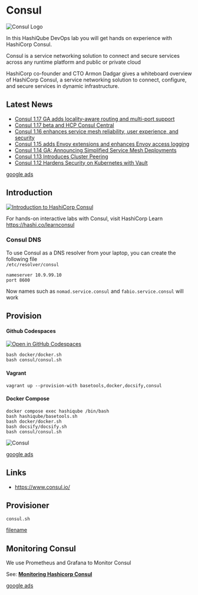 # Consul

![Consul Logo](images/consul-logo.png?raw=true "Consul Logo")

In this HashiQube DevOps lab you will get hands on experience with HashiCorp Consul.

Consul is a service networking solution to connect and secure services across any runtime platform and public or private cloud

HashiCorp co-founder and CTO Armon Dadgar gives a whiteboard overview of HashiCorp Consul, a service networking solution to connect, configure, and secure services in dynamic infrastructure.

## Latest News

- [Consul 1.17 GA adds locality-aware routing and multi-port support](https://www.hashicorp.com/blog/consul-1-17-ga-adds-locality-aware-routing-and-multi-port-support)
- [Consul 1.17 beta and HCP Consul Central](https://www.hashicorp.com/blog/announcing-consul-1-17-beta-and-hcp-consul-central)
- [Consul 1.16 enhances service mesh reliability, user experience, and security](https://www.hashicorp.com/blog/consul-1-16-enhances-service-mesh-reliability-user-experience-and-security)
- [Consul 1.15 adds Envoy extensions and enhances Envoy access logging](https://www.hashicorp.com/blog/consul-1-15-adds-envoy-extensions-and-enhances-access-logging)
- [Consul 1.14 GA: Announcing Simplified Service Mesh Deployments](https://www.hashicorp.com/blog/consul-1-14-ga-announcing-simplified-service-mesh-deployments)
- [Consul 1.13 Introduces Cluster Peering](https://www.hashicorp.com/blog/consul-1-13-introduces-cluster-peering)
- [Consul 1.12 Hardens Security on Kubernetes with Vault](https://www.hashicorp.com/blog/consul-1-12-hardens-security-on-kubernetes-with-vault)

[google ads](../googleads.html ':include :type=iframe width=100% height=300px')

## Introduction

[![Introduction to HashiCorp Consul](images/maxresdefault.jpeg)](https://www.youtube.com/watch?v=mxeMdl0KvBI)

For hands-on interactive labs with Consul, visit HashiCorp Learn https://hashi.co/learnconsul 

### Consul DNS
To use Consul as a DNS resolver from your laptop, you can create the following file<br />
`/etc/resolver/consul`
```
nameserver 10.9.99.10
port 8600
```
Now names such as `nomad.service.consul` and `fabio.service.consul` will work

## Provision

<!-- tabs:start -->
#### **Github Codespaces**
[![Open in GitHub Codespaces](https://github.com/codespaces/badge.svg)](https://codespaces.new/star3am/hashiqube?quickstart=1)
```
bash docker/docker.sh
bash consul/consul.sh
```

#### **Vagrant**

```
vagrant up --provision-with basetools,docker,docsify,consul
```

#### **Docker Compose**

```
docker compose exec hashiqube /bin/bash
bash hashiqube/basetools.sh
bash docker/docker.sh
bash docsify/docsify.sh
bash consul/consul.sh
```
<!-- tabs:end -->

![Consul](images/consul.png?raw=true "Consul")

[google ads](../googleads.html ':include :type=iframe width=100% height=300px')

## Links 

- https://www.consul.io/

## Provisioner

`consul.sh`

[filename](consul.sh ':include :type=code')

## Monitoring Consul

We use Prometheus and Grafana to Monitor Consul

See: [__Monitoring Hashicorp Consul__](prometheus-grafana/README?id=monitoring-hashicorp-consul)

[google ads](../googleads.html ':include :type=iframe width=100% height=300px')
